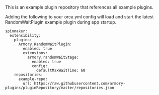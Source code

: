 This is an example plugin repository that references all example plugins.

Adding the following to your orca.yml config will load and start the latest RandomWaitPlugin example plugin during app startup.
```
spinnaker:
  extensibility:
    plugins:
      Armory.RandomWaitPlugin:
        enabled: true
        extensions:
          armory.randomWaitStage:
            enabled: true
            config:
              defaultMaxWaitTime: 60
    repositories:
      example-repo:
        url: https://raw.githubusercontent.com/armory-plugins/pluginRepository/master/repositories.json
```
